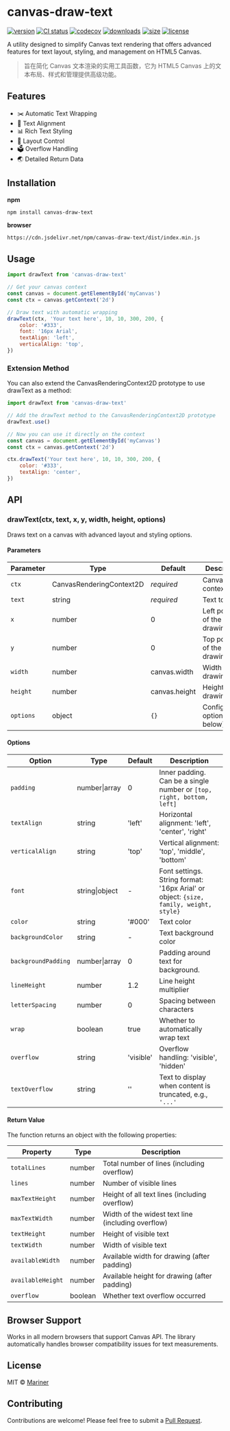 # canvas-draw-text

[![version](https://img.shields.io/npm/v/canvas-draw-text?style=flat-square)](npm-url)
[![CI status][github-action-image]][github-action-url]
[![codecov](https://codecov.io/gh/Marinerer/jotter/graph/badge.svg?token=G7QXEHCEXW)](https://codecov.io/gh/Marinerer/jotter)
[![downloads](https://img.shields.io/npm/dm/canvas-draw-text?style=flat-square)](npm-url)
[![size](https://img.shields.io/bundlephobia/minzip/canvas-draw-text?style=flat-square)](https://bundlephobia.com/package/canvas-draw-text)
[![license](https://img.shields.io/npm/l/canvas-draw-text?style=flat-square)](github-url)

[github-url]: https://github.com/Marinerer/jotter/blob/main/libs/drawText
[npm-url]: https://www.npmjs.com/package/canvas-draw-text
[github-action-image]: https://img.shields.io/github/actions/workflow/status/Marinerer/jotter/release.yml?style=flat-square
[github-action-url]: https://github.com/Marinerer/jotter/actions/workflows/release.yml

A utility designed to simplify Canvas text rendering that offers advanced features for text layout, styling, and management on HTML5 Canvas.

> 旨在简化 Canvas 文本渲染的实用工具函数，它为 HTML5 Canvas 上的文本布局、样式和管理提供高级功能。

## Features

- ✂️ Automatic Text Wrapping
- 📰 Text Alignment
- 📊 Rich Text Styling
- 🧮 Layout Control
- 🗳️ Overflow Handling
- 🌏 Detailed Return Data

## Installation

**npm**

```bash
npm install canvas-draw-text
```

**browser**

```
https://cdn.jsdelivr.net/npm/canvas-draw-text/dist/index.min.js
```

## Usage

```javascript
import drawText from 'canvas-draw-text'

// Get your canvas context
const canvas = document.getElementById('myCanvas')
const ctx = canvas.getContext('2d')

// Draw text with automatic wrapping
drawText(ctx, 'Your text here', 10, 10, 300, 200, {
	color: '#333',
	font: '16px Arial',
	textAlign: 'left',
	verticalAlign: 'top',
})
```

### Extension Method

You can also extend the CanvasRenderingContext2D prototype to use drawText as a method:

```javascript
import drawText from 'canvas-draw-text'

// Add the drawText method to the CanvasRenderingContext2D prototype
drawText.use()

// Now you can use it directly on the context
const canvas = document.getElementById('myCanvas')
const ctx = canvas.getContext('2d')

ctx.drawText('Your text here', 10, 10, 300, 200, {
	color: '#333',
	textAlign: 'center',
})
```

## API

### drawText(ctx, text, x, y, width, height, options)

Draws text on a canvas with advanced layout and styling options.

#### Parameters

| Parameter | Type                     | Default       | Description                       |
| --------- | ------------------------ | ------------- | --------------------------------- |
| `ctx`     | CanvasRenderingContext2D | _required_    | Canvas 2D context                 |
| `text`    | string                   | _required_    | Text to draw                      |
| `x`       | number                   | 0             | Left position of the drawing area |
| `y`       | number                   | 0             | Top position of the drawing area  |
| `width`   | number                   | canvas.width  | Width of the drawing area         |
| `height`  | number                   | canvas.height | Height of the drawing area        |
| `options` | object                   | `{}`          | Configuration options (see below) |

#### Options

| Option              | Type           | Default   | Description                                                                           |
| ------------------- | -------------- | --------- | ------------------------------------------------------------------------------------- |
| `padding`           | number\|array  | 0         | Inner padding. Can be a single number or `[top, right, bottom, left]`                 |
| `textAlign`         | string         | 'left'    | Horizontal alignment: 'left', 'center', 'right'                                       |
| `verticalAlign`     | string         | 'top'     | Vertical alignment: 'top', 'middle', 'bottom'                                         |
| `font`              | string\|object | -         | Font settings. String format: '16px Arial' or object: `{size, family, weight, style}` |
| `color`             | string         | '#000'    | Text color                                                                            |
| `backgroundColor`   | string         | -         | Text background color                                                                 |
| `backgroundPadding` | number\|array  | 0         | Padding around text for background.                                                   |
| `lineHeight`        | number         | 1.2       | Line height multiplier                                                                |
| `letterSpacing`     | number         | 0         | Spacing between characters                                                            |
| `wrap`              | boolean        | true      | Whether to automatically wrap text                                                    |
| `overflow`          | string         | 'visible' | Overflow handling: 'visible', 'hidden'                                                |
| `textOverflow`      | string         | ''        | Text to display when content is truncated, e.g., `'...'   `                           |

#### Return Value

The function returns an object with the following properties:

| Property          | Type    | Description                                        |
| ----------------- | ------- | -------------------------------------------------- |
| `totalLines`      | number  | Total number of lines (including overflow)         |
| `lines`           | number  | Number of visible lines                            |
| `maxTextHeight`   | number  | Height of all text lines (including overflow)      |
| `maxTextWidth`    | number  | Width of the widest text line (including overflow) |
| `textHeight`      | number  | Height of visible text                             |
| `textWidth`       | number  | Width of visible text                              |
| `availableWidth`  | number  | Available width for drawing (after padding)        |
| `availableHeight` | number  | Available height for drawing (after padding)       |
| `overflow`        | boolean | Whether text overflow occurred                     |

## Browser Support

Works in all modern browsers that support Canvas API. The library automatically handles browser compatibility issues for text measurements.

## License

MIT © [Mariner](https://github.com/Marinerer/)

## Contributing

Contributions are welcome! Please feel free to submit a [Pull Request](https://github.com/Marinerer/jotter/pulls).
